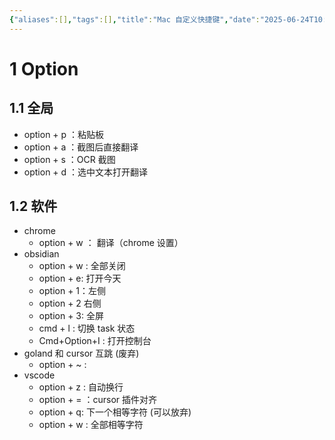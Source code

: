 ```yaml
---
{"aliases":[],"tags":[],"title":"Mac 自定义快捷键","date":"2025-06-24T10:05:37+08:00","date_modify":"2025-07-20T22:07:01+08:00","dg-publish":true,"permalink":"/Publish/01_笔记学习/Mac 自定义快捷键/","dgPassFrontmatter":true,"created":"2025-06-24T10:05:37+08:00","updated":"2025-07-20T22:07:01+08:00"}
---
```



# 1 Option

## 1.1 全局

- option + p ：粘贴板
- option + a ：截图后直接翻译
- option + s ：OCR 截图
- option + d ：选中文本打开翻译

## 1.2 软件

- chrome
	- option + w ： 翻译（chrome 设置）
- obsidian
	- option + w : 全部关闭
	- option + e: 打开今天
	- option + 1：左侧
	- option + 2 右侧
	- option + 3: 全屏
	- cmd + l : 切换 task 状态
	- Cmd+Option+I : 打开控制台
- goland 和 cursor 互跳 (废弃)
	- option + ~ :
-  vscode
	- option + z : 自动换行
	- option + = ：cursor 插件对齐
	- option + q: 下一个相等字符 (可以放弃)
	- option + w : 全部相等字符
